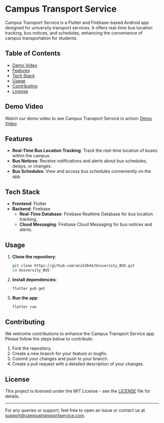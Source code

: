# Campus Transport Service

Campus Transport Service is a Flutter and Firebase-based Android app designed for university transport services. It offers real-time bus location tracking, bus notices, and schedules, enhancing the convenience of campus transportation for students.

## Table of Contents

- [Demo Video](#demo-video)
- [Features](#features)
- [Tech Stack](#tech-stack)
- [Usage](#usage)
- [Contributing](#contributing)
- [License](#license)

## Demo Video

Watch our demo video to see Campus Transport Service in action: [Demo Video](https://youtu.be/I-qyTesxd_Q?si=oZ1Xe9S92xmRWt8j)

## Features

- **Real-Time Bus Location Tracking**: Track the real-time location of buses within the campus.
- **Bus Notices**: Receive notifications and alerts about bus schedules, delays, or changes.
- **Bus Schedules**: View and access bus schedules conveniently on the app.

## Tech Stack

- **Frontend**: Flutter
- **Backend**: Firebase
  - **Real-Time Database**: Firebase Realtime Database for bus location tracking.
  - **Cloud Messaging**: Firebase Cloud Messaging for bus notices and alerts.

## Usage

1. **Clone the repository**:
    ```bash
    git clone https://github.com/anik2644/University_BUS.git
    cd University_BUS
    ```

2. **Install dependencies**:
    ```bash
    flutter pub get
    ```

3. **Run the app**:
    ```bash
    flutter run
    ```

## Contributing

We welcome contributions to enhance the Campus Transport Service app. Please follow the steps below to contribute:

1. Fork the repository.
2. Create a new branch for your feature or bugfix.
3. Commit your changes and push to your branch.
4. Create a pull request with a detailed description of your changes.

## License

This project is licensed under the MIT License - see the [LICENSE](LICENSE) file for details.

---

For any queries or support, feel free to open an issue or contact us at [support@campustransportservice.com](mailto:support@campustransportservice.com).
